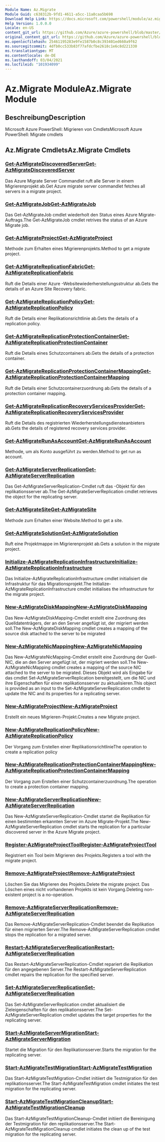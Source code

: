 ```yaml
---
Module Name: Az.Migrate
Module Guid: c638312b-9fd1-4611-a5cc-11a8caa5b698
Download Help Link: https://docs.microsoft.com/powershell/module/az.migrate
Help Version: 1.0.0.0
Locale: en-US
content_git_url: https://github.com/Azure/azure-powershell/blob/master/src/Migrate/help/Az.Migrate.md
original_content_git_url: https://github.com/Azure/azure-powershell/blob/master/src/Migrate/help/Az.Migrate.md
ms.openlocfilehash: 25461195283e9fe1587b0c8c393401ed660a9f62
ms.sourcegitcommit: 4dfb0cc533b83f77afdcfbe2618c1e6c8d221330
ms.translationtype: MT
ms.contentlocale: de-DE
ms.lasthandoff: 03/04/2021
ms.locfileid: "101934099"
---
```

# <span data-ttu-id="40730-101">Az.Migrate Module</span><span class="sxs-lookup"><span data-stu-id="40730-101">Az.Migrate Module</span></span>
## <span data-ttu-id="40730-102">Beschreibung</span><span class="sxs-lookup"><span data-stu-id="40730-102">Description</span></span>
<span data-ttu-id="40730-103">Microsoft Azure PowerShell: Migrieren von Cmdlets</span><span class="sxs-lookup"><span data-stu-id="40730-103">Microsoft Azure PowerShell: Migrate cmdlets</span></span>

## <span data-ttu-id="40730-104">Az.Migrate Cmdlets</span><span class="sxs-lookup"><span data-stu-id="40730-104">Az.Migrate Cmdlets</span></span>
### [<span data-ttu-id="40730-105">Get-AzMigrateDiscoveredServer</span><span class="sxs-lookup"><span data-stu-id="40730-105">Get-AzMigrateDiscoveredServer</span></span>](Get-AzMigrateDiscoveredServer.md)
<span data-ttu-id="40730-106">Das Azure Migrate Server Commandlet ruft alle Server in einem Migrierenprojekt ab.</span><span class="sxs-lookup"><span data-stu-id="40730-106">Get Azure migrate server commandlet fetches all servers in a migrate project.</span></span>

### [<span data-ttu-id="40730-107">Get-AzMigrateJob</span><span class="sxs-lookup"><span data-stu-id="40730-107">Get-AzMigrateJob</span></span>](Get-AzMigrateJob.md)
<span data-ttu-id="40730-108">Das Get-AzMigrateJob cmdlet wiederholt den Status eines Azure Migrate-Auftrags.</span><span class="sxs-lookup"><span data-stu-id="40730-108">The Get-AzMigrateJob cmdlet retrives the status of an Azure Migrate job.</span></span>

### [<span data-ttu-id="40730-109">Get-AzMigrateProject</span><span class="sxs-lookup"><span data-stu-id="40730-109">Get-AzMigrateProject</span></span>](Get-AzMigrateProject.md)
<span data-ttu-id="40730-110">Methode zum Erhalten eines Migrierenprojekts.</span><span class="sxs-lookup"><span data-stu-id="40730-110">Method to get a migrate project.</span></span>

### [<span data-ttu-id="40730-111">Get-AzMigrateReplicationFabric</span><span class="sxs-lookup"><span data-stu-id="40730-111">Get-AzMigrateReplicationFabric</span></span>](Get-AzMigrateReplicationFabric.md)
<span data-ttu-id="40730-112">Ruft die Details einer Azure -Websitewiederherstellungsstruktur ab.</span><span class="sxs-lookup"><span data-stu-id="40730-112">Gets the details of an Azure Site Recovery fabric.</span></span>

### [<span data-ttu-id="40730-113">Get-AzMigrateReplicationPolicy</span><span class="sxs-lookup"><span data-stu-id="40730-113">Get-AzMigrateReplicationPolicy</span></span>](Get-AzMigrateReplicationPolicy.md)
<span data-ttu-id="40730-114">Ruft die Details einer Replikationsrichtlinie ab.</span><span class="sxs-lookup"><span data-stu-id="40730-114">Gets the details of a replication policy.</span></span>

### [<span data-ttu-id="40730-115">Get-AzMigrateReplicationProtectionContainer</span><span class="sxs-lookup"><span data-stu-id="40730-115">Get-AzMigrateReplicationProtectionContainer</span></span>](Get-AzMigrateReplicationProtectionContainer.md)
<span data-ttu-id="40730-116">Ruft die Details eines Schutzcontainers ab.</span><span class="sxs-lookup"><span data-stu-id="40730-116">Gets the details of a protection container.</span></span>

### [<span data-ttu-id="40730-117">Get-AzMigrateReplicationProtectionContainerMapping</span><span class="sxs-lookup"><span data-stu-id="40730-117">Get-AzMigrateReplicationProtectionContainerMapping</span></span>](Get-AzMigrateReplicationProtectionContainerMapping.md)
<span data-ttu-id="40730-118">Ruft die Details einer Schutzcontainerzuordnung ab.</span><span class="sxs-lookup"><span data-stu-id="40730-118">Gets the details of a protection container mapping.</span></span>

### [<span data-ttu-id="40730-119">Get-AzMigrateReplicationRecoveryServicesProvider</span><span class="sxs-lookup"><span data-stu-id="40730-119">Get-AzMigrateReplicationRecoveryServicesProvider</span></span>](Get-AzMigrateReplicationRecoveryServicesProvider.md)
<span data-ttu-id="40730-120">Ruft die Details des registrierten Wiederherstellungsdiensteanbieters ab.</span><span class="sxs-lookup"><span data-stu-id="40730-120">Gets the details of registered recovery services provider.</span></span>

### [<span data-ttu-id="40730-121">Get-AzMigrateRunAsAccount</span><span class="sxs-lookup"><span data-stu-id="40730-121">Get-AzMigrateRunAsAccount</span></span>](Get-AzMigrateRunAsAccount.md)
<span data-ttu-id="40730-122">Methode, um als Konto ausgeführt zu werden.</span><span class="sxs-lookup"><span data-stu-id="40730-122">Method to get run as account.</span></span>

### [<span data-ttu-id="40730-123">Get-AzMigrateServerReplication</span><span class="sxs-lookup"><span data-stu-id="40730-123">Get-AzMigrateServerReplication</span></span>](Get-AzMigrateServerReplication.md)
<span data-ttu-id="40730-124">Das Get-AzMigrateServerReplication-Cmdlet ruft das -Objekt für den replikationsserver ab.</span><span class="sxs-lookup"><span data-stu-id="40730-124">The Get-AzMigrateServerReplication cmdlet retrieves the object for the replicating server.</span></span>

### [<span data-ttu-id="40730-125">Get-AzMigrateSite</span><span class="sxs-lookup"><span data-stu-id="40730-125">Get-AzMigrateSite</span></span>](Get-AzMigrateSite.md)
<span data-ttu-id="40730-126">Methode zum Erhalten einer Website.</span><span class="sxs-lookup"><span data-stu-id="40730-126">Method to get a site.</span></span>

### [<span data-ttu-id="40730-127">Get-AzMigrateSolution</span><span class="sxs-lookup"><span data-stu-id="40730-127">Get-AzMigrateSolution</span></span>](Get-AzMigrateSolution.md)
<span data-ttu-id="40730-128">Ruft eine Projektmappe im Migrierenprojekt ab.</span><span class="sxs-lookup"><span data-stu-id="40730-128">Gets a solution in the migrate project.</span></span>

### [<span data-ttu-id="40730-129">Initialize-AzMigrateReplicationInfrastructure</span><span class="sxs-lookup"><span data-stu-id="40730-129">Initialize-AzMigrateReplicationInfrastructure</span></span>](Initialize-AzMigrateReplicationInfrastructure.md)
<span data-ttu-id="40730-130">Das Initialize-AzMigrateReplicationInfrastructure cmdlet initialisiert die Infrastruktur für das Migrationsprojekt.</span><span class="sxs-lookup"><span data-stu-id="40730-130">The Initialize-AzMigrateReplicationInfrastructure cmdlet initialises the infrastructure for the migrate project.</span></span>

### [<span data-ttu-id="40730-131">New-AzMigrateDiskMapping</span><span class="sxs-lookup"><span data-stu-id="40730-131">New-AzMigrateDiskMapping</span></span>](New-AzMigrateDiskMapping.md)
<span data-ttu-id="40730-132">Das New-AzMigrateDiskMapping-Cmdlet erstellt eine Zuordnung des Quelldatenträgers, der an den Server angefügt ist, der migriert werden soll.</span><span class="sxs-lookup"><span data-stu-id="40730-132">The New-AzMigrateDiskMapping cmdlet creates a mapping of the source disk attached to the server to be migrated</span></span>

### [<span data-ttu-id="40730-133">New-AzMigrateNicMapping</span><span class="sxs-lookup"><span data-stu-id="40730-133">New-AzMigrateNicMapping</span></span>](New-AzMigrateNicMapping.md)
<span data-ttu-id="40730-134">Das New-AzMigrateNicMapping-Cmdlet erstellt eine Zuordnung der Quell-NIC, die an den Server angefügt ist, der migriert werden soll.</span><span class="sxs-lookup"><span data-stu-id="40730-134">The New-AzMigrateNicMapping cmdlet creates a mapping of the source NIC attached to the server to be migrated.</span></span>
<span data-ttu-id="40730-135">Dieses Objekt wird als Eingabe für das cmdlet Set-AzMigrateServerReplication bereitgestellt, um die NIC und ihre Eigenschaften für einen replikationsserver zu aktualisieren.</span><span class="sxs-lookup"><span data-stu-id="40730-135">This object is provided as an input to the Set-AzMigrateServerReplication cmdlet to update the NIC and its properties for a replicating server.</span></span>

### [<span data-ttu-id="40730-136">New-AzMigrateProject</span><span class="sxs-lookup"><span data-stu-id="40730-136">New-AzMigrateProject</span></span>](New-AzMigrateProject.md)
<span data-ttu-id="40730-137">Erstellt ein neues Migrieren-Projekt.</span><span class="sxs-lookup"><span data-stu-id="40730-137">Creates a new Migrate project.</span></span>

### [<span data-ttu-id="40730-138">New-AzMigrateReplicationPolicy</span><span class="sxs-lookup"><span data-stu-id="40730-138">New-AzMigrateReplicationPolicy</span></span>](New-AzMigrateReplicationPolicy.md)
<span data-ttu-id="40730-139">Der Vorgang zum Erstellen einer Replikationsrichtlinie</span><span class="sxs-lookup"><span data-stu-id="40730-139">The operation to create a replication policy</span></span>

### [<span data-ttu-id="40730-140">New-AzMigrateReplicationProtectionContainerMapping</span><span class="sxs-lookup"><span data-stu-id="40730-140">New-AzMigrateReplicationProtectionContainerMapping</span></span>](New-AzMigrateReplicationProtectionContainerMapping.md)
<span data-ttu-id="40730-141">Der Vorgang zum Erstellen einer Schutzcontainerzuordnung.</span><span class="sxs-lookup"><span data-stu-id="40730-141">The operation to create a protection container mapping.</span></span>

### [<span data-ttu-id="40730-142">New-AzMigrateServerReplication</span><span class="sxs-lookup"><span data-stu-id="40730-142">New-AzMigrateServerReplication</span></span>](New-AzMigrateServerReplication.md)
<span data-ttu-id="40730-143">Das New-AzMigrateServerReplication-Cmdlet startet die Replikation für einen bestimmten erkannten Server im Azure Migrate-Projekt.</span><span class="sxs-lookup"><span data-stu-id="40730-143">The New-AzMigrateServerReplication cmdlet starts the replication for a particular discovered server in the Azure Migrate project.</span></span>

### [<span data-ttu-id="40730-144">Register-AzMigrateProjectTool</span><span class="sxs-lookup"><span data-stu-id="40730-144">Register-AzMigrateProjectTool</span></span>](Register-AzMigrateProjectTool.md)
<span data-ttu-id="40730-145">Registriert ein Tool beim Migrieren des Projekts.</span><span class="sxs-lookup"><span data-stu-id="40730-145">Registers a tool with the migrate project.</span></span>

### [<span data-ttu-id="40730-146">Remove-AzMigrateProject</span><span class="sxs-lookup"><span data-stu-id="40730-146">Remove-AzMigrateProject</span></span>](Remove-AzMigrateProject.md)
<span data-ttu-id="40730-147">Löschen Sie das Migrieren des Projekts.</span><span class="sxs-lookup"><span data-stu-id="40730-147">Delete the migrate project.</span></span>
<span data-ttu-id="40730-148">Das Löschen eines nicht vorhandenen Projekts ist kein Vorgang.</span><span class="sxs-lookup"><span data-stu-id="40730-148">Deleting non-existent project is a no-operation.</span></span>

### [<span data-ttu-id="40730-149">Remove-AzMigrateServerReplication</span><span class="sxs-lookup"><span data-stu-id="40730-149">Remove-AzMigrateServerReplication</span></span>](Remove-AzMigrateServerReplication.md)
<span data-ttu-id="40730-150">Das Remove-AzMigrateServerReplication-Cmdlet beendet die Replikation für einen migrierten Server.</span><span class="sxs-lookup"><span data-stu-id="40730-150">The Remove-AzMigrateServerReplication cmdlet stops the replication for a migrated server.</span></span>

### [<span data-ttu-id="40730-151">Restart-AzMigrateServerReplication</span><span class="sxs-lookup"><span data-stu-id="40730-151">Restart-AzMigrateServerReplication</span></span>](Restart-AzMigrateServerReplication.md)
<span data-ttu-id="40730-152">Das Restart-AzMigrateServerReplication-Cmdlet repariert die Replikation für den angegebenen Server.</span><span class="sxs-lookup"><span data-stu-id="40730-152">The Restart-AzMigrateServerReplication cmdlet repairs the replication for the specified server.</span></span>

### [<span data-ttu-id="40730-153">Set-AzMigrateServerReplication</span><span class="sxs-lookup"><span data-stu-id="40730-153">Set-AzMigrateServerReplication</span></span>](Set-AzMigrateServerReplication.md)
<span data-ttu-id="40730-154">Das Set-AzMigrateServerReplication cmdlet aktualisiert die Zieleigenschaften für den replikationsserver.</span><span class="sxs-lookup"><span data-stu-id="40730-154">The Set-AzMigrateServerReplication cmdlet updates the target properties for the replicating server.</span></span>

### [<span data-ttu-id="40730-155">Start-AzMigrateServerMigration</span><span class="sxs-lookup"><span data-stu-id="40730-155">Start-AzMigrateServerMigration</span></span>](Start-AzMigrateServerMigration.md)
<span data-ttu-id="40730-156">Startet die Migration für den Replikationsserver.</span><span class="sxs-lookup"><span data-stu-id="40730-156">Starts the migration for the replicating server.</span></span>

### [<span data-ttu-id="40730-157">Start-AzMigrateTestMigration</span><span class="sxs-lookup"><span data-stu-id="40730-157">Start-AzMigrateTestMigration</span></span>](Start-AzMigrateTestMigration.md)
<span data-ttu-id="40730-158">Das Start-AzMigrateTestMigration-Cmdlet initiiert die Testmigration für den replikationsserver.</span><span class="sxs-lookup"><span data-stu-id="40730-158">The Start-AzMigrateTestMigration cmdlet initiates the test migration for the replicating server.</span></span>

### [<span data-ttu-id="40730-159">Start-AzMigrateTestMigrationCleanup</span><span class="sxs-lookup"><span data-stu-id="40730-159">Start-AzMigrateTestMigrationCleanup</span></span>](Start-AzMigrateTestMigrationCleanup.md)
<span data-ttu-id="40730-160">Das Start-AzMigrateTestMigrationCleanup-Cmdlet initiiert die Bereinigung der Testmigration für den replikationsserver.</span><span class="sxs-lookup"><span data-stu-id="40730-160">The Start-AzMigrateTestMigrationCleanup cmdlet initiates the clean up of the test migration for the replicating server.</span></span>

